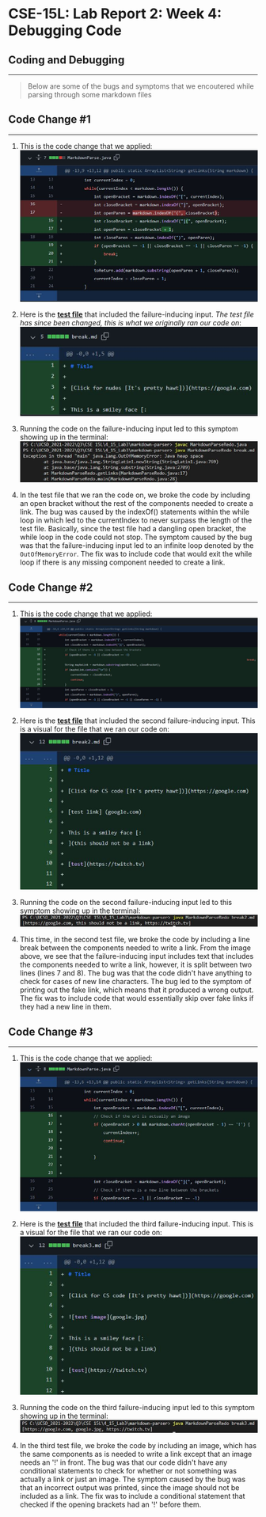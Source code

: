 # CSE-15L: Lab Report 2: Week 4: Debugging Code

## Coding and Debugging
---
> Below are some of the bugs and symptoms that we encoutered while parsing through some markdown files

## Code Change #1
---

1. This is the code change that we applied:
![First code change](break_original_fix.JPG)

2. Here is the [**test file**](https://github.com/NathanTzChung/markdown-parser/blob/main/break.md) that included the failure-inducing input.
*The test file has since been changed, this is what we originally ran our code on*: 
![original input](break_original.jpg) 

3. Running the code on the failure-inducing input led to this symptom showing up in the terminal:
![First code change error](break_original_error.JPG)

4. In the test file that we ran the code on, we broke the code by including an open bracket without the rest of the components needed to create a link. The bug was caused by the indexOf() statements within the while loop in which led to the currentIndex to never surpass the length of the test file. Basically, since the test file had a dangling open bracket, the while loop in the code could not stop. The symptom caused by the bug was that the failure-inducing input led to an infinite loop denoted by the `OutOfMemoryError`. The fix was to include code that would exit the while loop if there is any missing component needed to create a link.

## Code Change #2
---

1. This is the code change that we applied:
![Second code change](break2_original_fix.JPG)

2. Here is the [**test file**](https://github.com/NathanTzChung/markdown-parser/blob/main/break2.md) that included the second failure-inducing input.
This is a visual for the file that we ran our code on:
![second input](break2_original.JPG)

3. Running the code on the second failure-inducing input led to this symptom showing up in the terminal:
![Second code change error](break2_original_error.JPG)

4. This time, in the second test file, we broke the code by including a line break between the components needed to write a link. From the image above, we see that the failure-inducing input includes text that includes the components needed to write a link, however, it is split between two lines (lines 7 and 8). The bug was that the code didn't have anything to check for cases of new line characters. The bug led to the symptom of printing out the fake link, which means that it produced a wrong output. The fix was to include code that would essentially skip over fake links if they had a new line in them.

## Code Change #3
---

1. This is the code change that we applied:
![Third code change](break3_original_fix.JPG)

2. Here is the [**test file**](https://github.com/NathanTzChung/markdown-parser/blob/main/break3.md) that included the third failure-inducing input.
This is a visual for the file that we ran our code on:
![third input](break3_original.JPG)

3. Running the code on the third failure-inducing input led to this symptom showing up in the terminal:
![Third code change error](break3_original_error.JPG)

4. In the third test file, we broke the code by including an image, which has the same components as is needed to write a link except that an image needs an '!' in front. The bug was that our code didn't have any conditional statements to check for whether or not something was actually a link or just an image. The symptom caused by the bug was that an incorrect output was printed, since the image should not be included as a link. The fix was to include a conditional statement that checked if the opening brackets had an '!' before them.